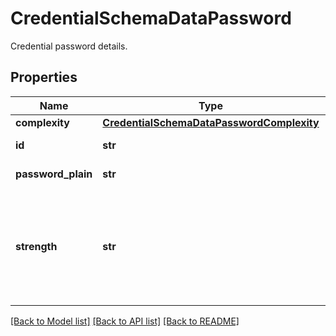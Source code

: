 # CredentialSchemaDataPassword

Credential password details.

## Properties
Name | Type | Description | Notes
------------ | ------------- | ------------- | -------------
**complexity** | [**CredentialSchemaDataPasswordComplexity**](CredentialSchemaDataPasswordComplexity.md) |  | [optional] 
**id** | **str** | ID of the password. | [optional] 
**password_plain** | **str** | Password plain text. | [optional] 
**strength** | **str** | Password strength. Allowed values: &#x60;excellent&#x60;, &#x60;strong&#x60;, &#x60;medium&#x60;, &#x60;weak&#x60;, &#x60;poor&#x60;, &#x60;not_provided&#x60;. | [optional] 

[[Back to Model list]](../README.md#documentation-for-models) [[Back to API list]](../README.md#documentation-for-api-endpoints) [[Back to README]](../README.md)


